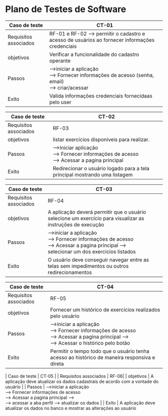 # Plano de Testes de Software

| Caso de teste  | CT-01 |
| ------------- | ------------- |
| Requisitos associados | RF-01 e RF-02 --> permitir o cadastro e acesso  de usuários ao fornecer informações credenciais  |
| objetivos | Verificar a funcionalidade do cadastro operante |
| Passos    |-->iniciar a aplicação  <br> --> Fornecer informações de acesso (senha, email) <br>  --> criar/acessar
| Exito     | Valida informações credenciais fornecidaas pelo user |




| Caso de teste | CT-02                                                             |
| ------------- | -------------                                                     |
| Requisitos associados  | RF-03                                                     | 
| objetivos  |  listar  exercícios disponíveis para realizar.                                                                                               |
|  Passos    |  -->Iniciar aplicação <br> -->  Fornecer informações de acesso <br> -->  Acessar a pagina principal                                            |                           
|  Exito     |    Redirecionar o usuário logado para a tela principal mostrando uma listagem                                                                |




| Caso de teste  | CT-03 |
| ------------- | ------------- |
| Requisitos associados  | RF-04  |
|  objetivos | A aplicação deverá permitir que o usuário selecione um exercício para visualizar as instruções de execução  |
|  Passos    |  -->iniciar a aplicação <br> -->  Fornecer informações de acesso <br> -->  Acessar a pagina principal --> <br> selecionar um dos exercicios listados |
|  Exito     |  O usuário deve conseguir navegar entre as telas sem impedimentos ou outros redirecionamentos |   


| Caso de teste  | CT-04 |
| ------------- | ------------- |
| Requisitos associados  | RF-05|
|  objetivos | Fornecer um histórico de exercícios realizados pelo usuário |
|  Passos    | -->iniciar a aplicação <br> -->  Fornecer informações de acesso <br> -->  Acessar a pagina principal --> <br> --> Acessar o histórico pelo botão |
|  Exito     | Permitir o tempo todo que o usuário tenha acesso ao histórico de maneira responsiva e direta |



| Caso de teste  | CT-05 |
| Requisitos associados  | RF-06|
| objetivos | A aplicação deve atualizar os dados cadastrais de acordo com a vontade do usuário |
|  Passos    | -->iniciar a aplicação <br> -->  Fornecer informações de acesso <br> -->  Acessar a pagina principal --> <br> --> acessar a aba perfil --> atualizar os dados |
|  Exito     | A aplicação deve atualizar os dados no banco e mostrar as alterações ao usuário


